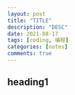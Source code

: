 ```yaml
---
layout: post
title: "TITLE"
description: "DESC"
date: 2021-08-17
tags: [coding, 编程]
categories: [notes]
comments: true
---
```


## heading1
